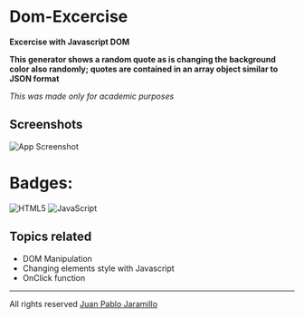 # Dom-Excercise
**Excercise with Javascript DOM**

**This generator shows a random quote as is changing the background color also randomly; quotes are contained in an array object similar to JSON format**

*This was made only for academic purposes*

## Screenshots
![App Screenshot](https://scontent.feoh3-1.fna.fbcdn.net/v/t1.15752-9/333963573_1094469721452809_797620378308818621_n.png?_nc_cat=100&ccb=1-7&_nc_sid=ae9488&_nc_eui2=AeEp2LYqez7Hj1TMTGl9hG-EJGg-qCjRQk8kaD6oKNFCTz6spY4mZJCotXH1yrQL66Bf_czljg_W7rc0gNxj8UQc&_nc_ohc=nLGwr9TYNogAX9mKEIU&_nc_ht=scontent.feoh3-1.fna&oh=03_AdRbc4U_lhY5pkI1nqG2l79GtCCYwfXQNgzEQuBfDvxV4A&oe=64235F23)
# Badges: 	
![HTML5](https://img.shields.io/badge/html5-%23E34F26.svg?style=for-the-badge&logo=html5&logoColor=white)
![JavaScript](https://img.shields.io/badge/javascript-%23323330.svg?style=for-the-badge&logo=javascript&logoColor=%23F7DF1E)
 ## Topics related
 * DOM Manipulation
 * Changing elements style with Javascript
 * OnClick function 
 * *** 
All rights reserved [Juan Pablo Jaramillo](https://github.com/HotSauce96)
